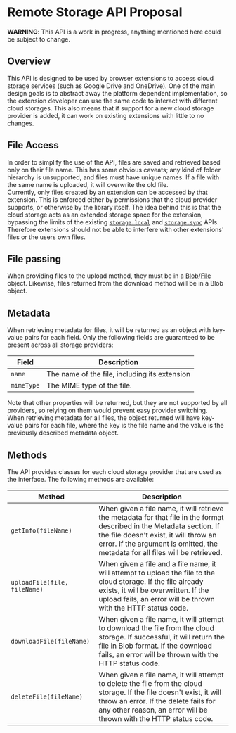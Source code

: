 # Remote Storage API Proposal
**WARNING**: This API is a work in progress, anything mentioned here could be subject
to change.
## Overview
This API is designed to be used by browser extensions to access cloud storage
services (such as Google Drive and OneDrive). One of the main design goals is to
abstract away the platform dependent implementation, so the extension developer
can use the same code to interact with different cloud storages. This also means
that if support for a new cloud storage provider is added, it can work on
existing extensions with little to no changes.

## File Access
In order to simplify the use of the API, files are saved and retrieved based
only on their file name. This has some obvious caveats; any kind of folder
hierarchy is unsupported, and files must have unique names. If a file with the
same name is uploaded, it will overwrite the old file.<br>
Currently, only files created by an extension can be accessed by that extension.
This is enforced either by permissions that the cloud provider supports, or
otherwise by the library itself. The idea behind this is that the cloud storage
acts as an extended storage space for the extension, bypassing the limits of the
existing [`storage.local`](https://developer.mozilla.org/en-US/docs/Mozilla/Add-ons/WebExtensions/API/storage/local) and [`storage.sync`](https://developer.mozilla.org/en-US/docs/Mozilla/Add-ons/WebExtensions/API/storage/sync)
APIs. Therefore extensions should not be able to interfere with other
extensions' files or the users own files.

## File passing
When providing files to the upload method, they must be in a [Blob](https://developer.mozilla.org/en-US/docs/Web/API/Blob)/[File](https://developer.mozilla.org/en-US/docs/Web/API/File) object.
Likewise, files returned from the download method will be in a Blob object.

## Metadata
When retrieving metadata for files, it will be returned as an object with
key-value pairs for each field. Only the following fields are guaranteed to be
present across all storage providers:

| Field    | Description |
|-----------|-------------|
| `name` | The name of the file, including its extension
| `mimeType` | The MIME type of the file.

Note that other properties will be returned, but they are not supported by all
providers, so relying on them would prevent easy provider switching.<br>
When retrieving metadata for all files, the object returned will have key-value
pairs for each file, where the key is the file name and the value is the
previously described metadata object.

## Methods
The API provides classes for each cloud storage provider that are used as the
interface. The following methods are available:

| Method    | Description |
|-----------|-------------|
| `getInfo(fileName)` | When given a file name, it will retrieve the metadata for that file in the format described in the Metadata section. If the file doesn't exist, it will throw an error. If the argument is omitted, the metadata for all files will be retrieved.
| `uploadFile(file, fileName)` | When given a file and a file name, it will attempt to upload the file to the cloud storage. If the file already exists, it will be overwritten. If the upload fails, an error will be thrown with the HTTP status code.
| `downloadFile(fileName)` | When given a file name, it will attempt to download the file from the cloud storage. If successful, it will return the file in Blob format. If the download fails, an error will be thrown with the HTTP status code.
| `deleteFile(fileName)` | When given a file name, it will attempt to delete the file from the cloud storage. If the file doesn't exist, it will throw an error. If the delete fails for any other reason, an error will be thrown with the HTTP status code.

